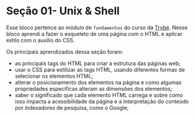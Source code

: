 # Seção 01- Unix & Shell 

Esse bloco pertence ao módulo de `fundamentos` do curso da [Trybe](https://www.betrybe.com/). Nesse bloco aprendi a fazer o esqueleto de uma página com o HTML e aplicar estilo com o auxílio do CSS.

Os principais aprendizados dessa seção foram: 

- as principais tags do HTML para criar a estrutura das páginas web;
- usar o CSS para estilizar as tags HTML, usando diferentes formas de selecionar os elementos HTML;
- alterar o posicionamento dos elementos na página e como algumas propriedades específicas alteram   as dimensões dos elementos;
- saber o significado que cada elemento HTML carrega e sobre como isso impacta a acessibilidade da página e a interpretação do conteúdo por indexadores de pesquisa, como o Google;


